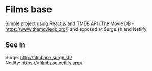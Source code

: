 # Films base

Simple project using React.js and TMDB API (The Movie DB - https://www.themoviedb.org/) and exposed at Surge.sh and Netlify

## See in

Surge: http://filmbase.surge.sh/  <br/>
Netlify: https://yfilmbase.netlify.app/ <br/>
